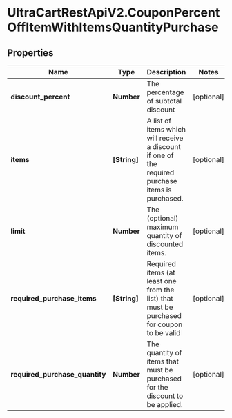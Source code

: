 # UltraCartRestApiV2.CouponPercentOffItemWithItemsQuantityPurchase

## Properties
Name | Type | Description | Notes
------------ | ------------- | ------------- | -------------
**discount_percent** | **Number** | The percentage of subtotal discount | [optional] 
**items** | **[String]** | A list of items which will receive a discount if one of the required purchase items is purchased. | [optional] 
**limit** | **Number** | The (optional) maximum quantity of discounted items. | [optional] 
**required_purchase_items** | **[String]** | Required items (at least one from the list) that must be purchased for coupon to be valid | [optional] 
**required_purchase_quantity** | **Number** | The quantity of items that must be purchased for the discount to be applied. | [optional] 


